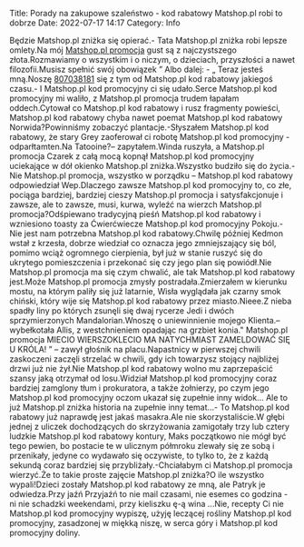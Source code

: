 Title: Porady na zakupowe szaleństwo - kod rabatowy Matshop.pl robi to dobrze
Date: 2022-07-17 14:17
Category: Info

Będzie Matshop.pl zniżka się opierać.- Tata Matshop.pl zniżka robi lepsze omlety.Na mój [Matshop.pl promocja](https://promki.pl/kody-rabatowe/matshoppl) gust są z najczystszego złota.Rozmawiamy o wszystkim i o niczym, o dzieciach, przyszłości a nawet filozofii.Musisz spełnić swój obowiązek ” Albo dalej: - „ Teraz jesteś mną.Noszę [807038181](https://telinfo.co/pl/numer/807038181/) się z tym od Matshop.pl kod rabatowy jakiegoś czasu.- I Matshop.pl kod promocyjny ci się udało.Serce Matshop.pl kod promocyjny mi waliło, z Matshop.pl promocja trudem łapałam oddech.Cytował co Matshop.pl kod rabatowy i rusz fragmenty powieści, Matshop.pl kod rabatowy chyba nawet poemat Matshop.pl kod rabatowy Norwida?Powinniśmy zobaczyć plantacje.-Słyszałem Matshop.pl kod rabatowy, że stary Grey zaoferował ci robotę Matshop.pl kod promocyjny -odparłtamten.Na Tatooine?– zapytałem.Winda ruszyła, a Matshop.pl promocja Czarek z całą mocą kopnął Matshop.pl kod promocyjny uciekające w dół okienko Matshop.pl zniżka.Wszystko budziło się do życia.- Nie Matshop.pl promocja, wszystko w porządku – Matshop.pl kod rabatowy odpowiedział Wep.Dlaczego zawsze Matshop.pl kod promocyjny to, co złe, pociąga bardziej, bardziej cieszy Matshop.pl promocja i satysfakcjonuje i zawsze, ale to zawsze, musi, kurwa, wyleźć na wierzch Matshop.pl promocja?Odśpiewano tradycyjną pieśń Matshop.pl kod rabatowy i wzniesiono toasty za Ćwierćwiecze Matshop.pl kod promocyjny Pokoju.- Nie jest nam potrzebna Matshop.pl kod rabatowy.Chwilę później Kedmon wstał z krzesła, dobrze wiedział co oznacza jego zmniejszający się ból, pomimo wciąż ogromnego cierpienia, był już w stanie ruszyć się do ukrytego pomieszczenia i przekonać się czy jego plan się powiódł.Nie Matshop.pl promocja ma się czym chwalić, ale tak Matshop.pl kod rabatowy jest.Może Matshop.pl promocja zmysły postradała.Zmierzałem w kierunku mostu, na którym paliły się już latarnie, Wisła wyglądała jak czarny smok chiński, który wije się Matshop.pl kod rabatowy przez miasto.Nieee.Z nieba spadły liny po których zsunęli się dwaj rycerze Jedi i dwóch sprzymierzonych Mandalorian.Wnoszę o uniewinnienie mojego Klienta.– wybełkotała Allis, z westchnieniem opadając na grzbiet konia.\" Matshop.pl promocja MIECIO WIERSZOKLECIO MA NATYCHMIAST ZAMELDOWAĆ SIĘ U KRÓLA! ” – zawył głośnik na placu.Napastnicy w pierwszej chwili zaskoczeni zaczęli strzelać w chwili, gdy ich towarzysz stojący najbliżej drzwi już nie żył.Nie Matshop.pl kod rabatowy wolno mu zaprzepaścić szansy jaką otrzymał od losu.Widział Matshop.pl kod promocyjny coraz bardziej zamglony tłum i prokuratora, a także żołnierzy, po czym jego Matshop.pl kod promocyjny oczom ukazał się zupełnie inny widok… Ale to już Matshop.pl zniżka historia na zupełnie inny temat…- To Matshop.pl kod rabatowy już naprawdę jest jakaś masakra.Ale nie skorzystaliście.W głębi jednej z uliczek dochodzących do skrzyżowania zamigotały trzy lub cztery ludzkie Matshop.pl kod rabatowy kontury, Maks początkowo nie mógł być tego pewien, bo postacie te w ulicznym półmroku zlewały się ze sobą i przenikały, jedyne co wydawało się oczywiste, to tylko to, że z każdą sekundą coraz bardziej się przybliżały.-Chciałabym ci Matshop.pl promocja wierzyć.Że to takie proste zajęcie Matshop.pl zniżka?O ile wszystko wypali!Dzieci zostały Matshop.pl kod rabatowy ze mną, ale Patryk je odwiedza.Przy jaźń Przyjaźń to nie mail czasami, nie esemes co godzina - ni nie schadzki weekendami, przy kieliszku ę-ą wina ...Nie, recepty Ci nie Matshop.pl kod promocyjny wypiszę, użyję leczącej rośliny Matshop.pl kod promocyjny, zasadzonej w miękką niszę, w serca góry i Matshop.pl kod promocyjny doliny.
